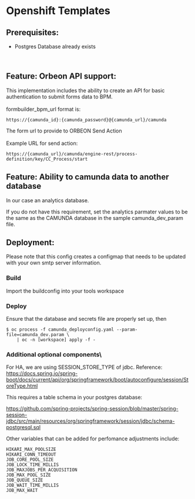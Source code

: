 # Openshift Templates

## Prerequisites:
* Postgres Database already exists
<br/>

## Feature: Orbeon API support:
This implementation includes the ability to create an API for basic authentication to submit forms data to BPM.
<br/><br/>
formbuilder_bpm_url format is: 

```
https://{camunda_id}:{camunda_password}@{camunda_url}/camunda
```
The form url to provide to ORBEON Send Action <br/><br/>
Example URL for send action:  

```
https://{camunda_url}/camunda/engine-rest/process-definition/key/CC_Process/start
```

## Feature: Ability to camunda data to another database

In our case an analytics database.  

If you do not have this requirement, set the analytics parmater values to be the same as the CAMUNDA database in the sample camunda_dev_param file.

## Deployment:
Please note that this config creates a configmap that needs to be updated with your own smtp server information.

### Build

Import the buildconfig into your tools workspace

### Deploy

Ensure that the database and secrets file are properly set up, then
```
$ oc process -f camunda_deployconfig.yaml --param-file=camunda_dev.param \
    | oc -n [workspace] apply -f -
```

### Additional optional components\

For HA, we are using SESSION_STORE_TYPE of jdbc.  Reference: https://docs.spring.io/spring-boot/docs/current/api/org/springframework/boot/autoconfigure/session/StoreType.html

This requires a table schema in your postgres database:

https://github.com/spring-projects/spring-session/blob/master/spring-session-jdbc/src/main/resources/org/springframework/session/jdbc/schema-postgresql.sql

Other variables that can be added for perfomance adjustments include:

```
HIKARI_MAX_POOLSIZE
HIKARI_CONN_TIMEOUT
JOB_CORE_POOL_SIZE
JOB_LOCK_TIME_MILLIS
JOB_MAXJOBS_PER_ACQUISITION
JOB_MAX_POOL_SIZE
JOB_QUEUE_SIZE
JOB_WAIT_TIME_MILLIS
JOB_MAX_WAIT
```